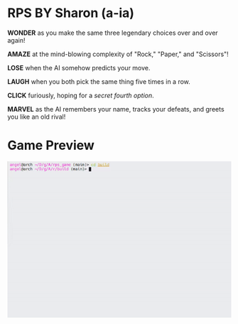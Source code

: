 # RPS BY Sharon (a-ia)

**WONDER** as you make the same three legendary choices over and over again!

**AMAZE** at the mind-blowing complexity of "Rock," "Paper," and "Scissors"!

**LOSE** when the AI somehow predicts your move.

**LAUGH** when you both pick the same thing five times in a row.

**CLICK** furiously, hoping for a *secret fourth option*.

**MARVEL** as the AI remembers your name, tracks your defeats, and greets you like an old rival!

# Game Preview
![RPS Game Demo](./RPSVideoDemo.gif)


